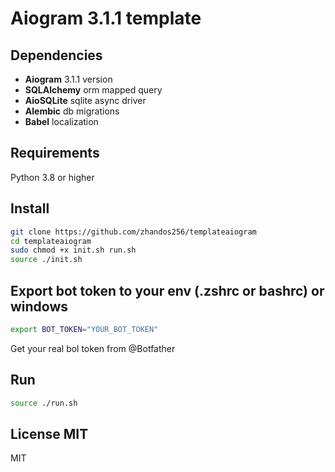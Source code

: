 #  Aiogram 3.1.1 template

## Dependencies
  - **Aiogram** 3.1.1 version 
  - **SQLAlchemy** orm mapped query
  - **AioSQLite** sqlite async driver
  - **Alembic** db migrations
  - **Babel** localization

## Requirements

Python 3.8 or higher

## Install

```bash
git clone https://github.com/zhandos256/templateaiogram
cd templateaiogram
sudo chmod +x init.sh run.sh
source ./init.sh
```

## Export bot token to your env (.zshrc or bashrc) or windows

```bash
export BOT_TOKEN="YOUR_BOT_TOKEN"
```
Get your real bol token from @Botfather

## Run
```bash
source ./run.sh
```

## License MIT
MIT
